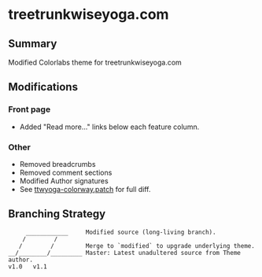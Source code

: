 treetrunkwiseyoga.com
=====================

Summary
-------

Modified Colorlabs theme for treetrunkwiseyoga.com

Modifications
-------------

### Front page

- Added "Read more..." links below each feature column.

### Other

- Removed breadcrumbs
- Removed comment sections
- Modified Author signatures
- See [ttwyoga-colorway.patch](https://github.com/coopy/treetrunkwiseyoga.com/blob/ttwyoga-colorway-2.5.2/ttwyoga-colorway.patch)
  for full diff.

Branching Strategy
------------------

```
     ____________     Modified source (long-living branch).
    /        /
   /        /         Merge to `modified` to upgrade underlying theme.
__/________/_________ Master: Latest unadultered source from Theme author.
v1.0   v1.1

```
